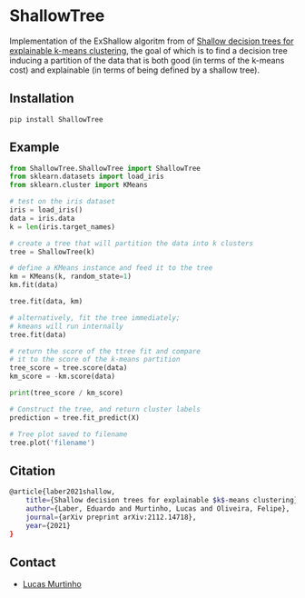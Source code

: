 # ShallowTree

Implementation of the ExShallow algoritm from of [Shallow decision trees for explainable k-means clustering](https://arxiv.org/abs/2112.14718), the goal of which is to find a decision tree inducing a partition of the data that is both good (in terms of the k-means cost) and explainable (in terms of being defined by a shallow tree).

## Installation

```
pip install ShallowTree
```

## Example

```python
from ShallowTree.ShallowTree import ShallowTree
from sklearn.datasets import load_iris
from sklearn.cluster import KMeans

# test on the iris dataset
iris = load_iris()
data = iris.data
k = len(iris.target_names)

# create a tree that will partition the data into k clusters
tree = ShallowTree(k)

# define a KMeans instance and feed it to the tree
km = KMeans(k, random_state=1)
km.fit(data)

tree.fit(data, km)

# alternatively, fit the tree immediately;
# kmeans will run internally
tree.fit(data)

# return the score of the ttree fit and compare
# it to the score of the k-means partition
tree_score = tree.score(data)
km_score = -km.score(data)

print(tree_score / km_score)

# Construct the tree, and return cluster labels
prediction = tree.fit_predict(X)

# Tree plot saved to filename
tree.plot('filename')
```

## Citation

```bash
@article{laber2021shallow,
    title={Shallow decision trees for explainable $k$-means clustering},
    author={Laber, Eduardo and Murtinho, Lucas and Oliveira, Felipe},
    journal={arXiv preprint arXiv:2112.14718},
    year={2021}
}
```

## Contact
* [Lucas Murtinho](mailto:lucas.murtinho@gmail.com)